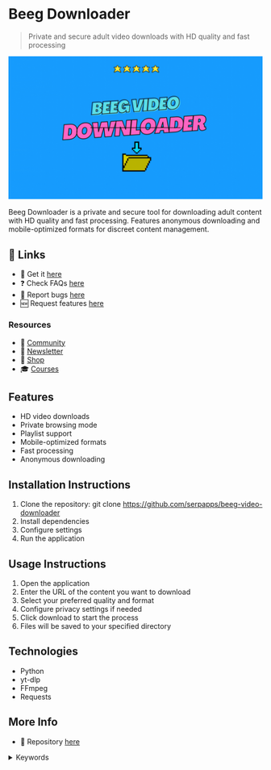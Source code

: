 # Beeg Downloader

> Private and secure adult video downloads with HD quality and fast processing

![Beeg Downloader](https://raw.githubusercontent.com/serpapps/beeg-video-downloader/assets/images/beeg-video-downloader.gif)

Beeg Downloader is a private and secure tool for downloading adult content with HD quality and fast processing. Features anonymous downloading and mobile-optimized formats for discreet content management.

## 🔗 Links

- 🎁 Get it [here](https://serp.ly/ph-downloader)
- ❓ Check FAQs [here](https://github.com/orgs/serpapps/discussions/categories/faq)
- 🐛 Report bugs [here](https://github.com/serpapps/beeg-video-downloader/issues)
- 🆕 Request features [here](https://github.com/serpapps/beeg-video-downloader/issues)

### Resources

- 💬 [Community](https://serp.ly/@serp/community)
- 💌 [Newsletter](https://serp.ly/@serp/email)
- 🛒 [Shop](https://serp.ly/@serp/store)
- 🎓 [Courses](https://serp.ly/@serp/courses)

## Features

- HD video downloads
- Private browsing mode
- Playlist support
- Mobile-optimized formats
- Fast processing
- Anonymous downloading

## Installation Instructions

1. Clone the repository: git clone https://github.com/serpapps/beeg-video-downloader
2. Install dependencies
3. Configure settings
4. Run the application

## Usage Instructions

1. Open the application
2. Enter the URL of the content you want to download
3. Select your preferred quality and format
4. Configure privacy settings if needed
5. Click download to start the process
6. Files will be saved to your specified directory

## Technologies

- Python
- yt-dlp
- FFmpeg
- Requests

## More Info

- 📁 Repository [here](https://github.com/serpapps/beeg-video-downloader)

<details>
<summary>Keywords</summary>

beeg video downloader
</details>

